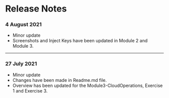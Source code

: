 # Release Notes

### 4 August 2021
  - Minor update 
  - Screenshots and Inject Keys have been updated in Module 2 and Module 3.
  
------------------

### 27 July 2021
  - Minor update 
  - Changes have been made in Readme.md file.
  - Overview has been updated for the Module3-CloudOperations, Exercise 1 and Exercise 3.
  
